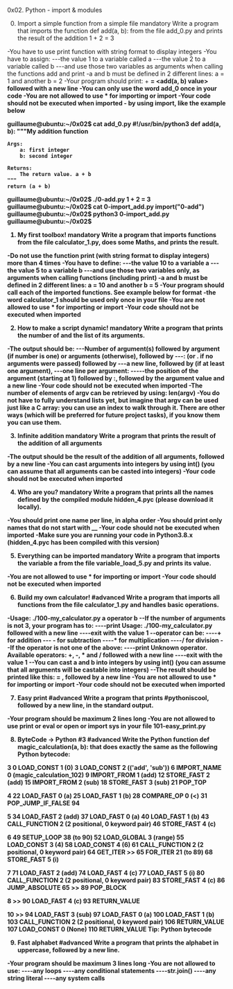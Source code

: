 0x02. Python - import & modules

0. Import a simple function from a simple file
mandatory
Write a program that imports the function def add(a, b): from the file add_0.py and prints the result of the addition 1 + 2 = 3

-You have to use print function with string format to display integers
-You have to assign:
---the value 1 to a variable called a
---the value 2 to a variable called b
---and use those two variables as arguments when calling the functions add and print
-a and b must be defined in 2 different lines: a = 1 and another b = 2
-Your program should print: <a value> + <b value> = <add(a, b) value> followed with a new line
-You can only use the word add_0 once in your code
-You are not allowed to use * for importing or __import__
-Your code should not be executed when imported - by using __import__, like the example below

guillaume@ubuntu:~/0x02$ cat add_0.py
#!/usr/bin/python3
def add(a, b):
    """My addition function

    Args:
        a: first integer
        b: second integer

    Returns:
        The return value. a + b
    """
    return (a + b)

guillaume@ubuntu:~/0x02$ ./0-add.py
1 + 2 = 3
guillaume@ubuntu:~/0x02$ cat 0-import_add.py
__import__("0-add")
guillaume@ubuntu:~/0x02$ python3 0-import_add.py 
guillaume@ubuntu:~/0x02$ 


1. My first toolbox!
mandatory
Write a program that imports functions from the file calculator_1.py, does some Maths, and prints the result.

-Do not use the function print (with string format to display integers) more than 4 times
-You have to define:
---the value 10 to a variable a
---the value 5 to a variable b
---and use those two variables only, as arguments when calling functions (including print)
-a and b must be defined in 2 different lines: a = 10 and another b = 5
-Your program should call each of the imported functions. See example below for format
-the word calculator_1 should be used only once in your file
-You are not allowed to use * for importing or __import__
-Your code should not be executed when imported


2. How to make a script dynamic!
mandatory
Write a program that prints the number of and the list of its arguments.

-The output should be:
---Number of argument(s) followed by argument (if number is one) or arguments (otherwise), followed by
---: (or . if no arguments were passed) followed by
---a new line, followed by (if at least one argument),
---one line per argument:
-----the position of the argument (starting at 1) followed by :, followed by the argument value and a new line
-Your code should not be executed when imported
-The number of elements of argv can be retrieved by using: len(argv)
-You do not have to fully understand lists yet, but imagine that argv can be used just like a C array: you can use an index to walk through it. There are other ways (which will be preferred for future project tasks), if you know them you can use them.


3. Infinite addition
mandatory
Write a program that prints the result of the addition of all arguments

-The output should be the result of the addition of all arguments, followed by a new line
-You can cast arguments into integers by using int() (you can assume that all arguments can be casted into integers)
-Your code should not be executed when imported


4. Who are you?
mandatory
Write a program that prints all the names defined by the compiled module hidden_4.pyc (please download it locally).

-You should print one name per line, in alpha order
-You should print only names that do not start with __
-Your code should not be executed when imported
-Make sure you are running your code in Python3.8.x (hidden_4.pyc has been compiled with this version)


5. Everything can be imported
mandatory
Write a program that imports the variable a from the file variable_load_5.py and prints its value.

-You are not allowed to use * for importing or __import__
-Your code should not be executed when imported


6. Build my own calculator!
#advanced
Write a program that imports all functions from the file calculator_1.py and handles basic operations.

-Usage: ./100-my_calculator.py a operator b
--If the number of arguments is not 3, your program has to:
----print Usage: ./100-my_calculator.py <a> <operator> <b> followed with a new line
----exit with the value 1
--operator can be:
----+ for addition
--- - for subtraction
----* for multiplication
----/ for division
--If the operator is not one of the above:
----print Unknown operator. Available operators: +, -, * and / followed with a new line
----exit with the value 1
--You can cast a and b into integers by using int() (you can assume that all arguments will be castable into integers)
--The result should be printed like this: <a> <operator> <b> = <result>, followed by a new line
-You are not allowed to use * for importing or __import__
-Your code should not be executed when imported


7. Easy print
#advanced
Write a program that prints #pythoniscool, followed by a new line, in the standard output.

-Your program should be maximum 2 lines long
-You are not allowed to use print or eval or open or import sys in your file 101-easy_print.py


8. ByteCode -> Python #3
#advanced
Write the Python function def magic_calculation(a, b): that does exactly the same as the following Python bytecode:

  3           0 LOAD_CONST               1 (0)
              3 LOAD_CONST               2 (('add', 'sub'))
              6 IMPORT_NAME              0 (magic_calculation_102)
              9 IMPORT_FROM              1 (add)
             12 STORE_FAST               2 (add)
             15 IMPORT_FROM              2 (sub)
             18 STORE_FAST               3 (sub)
             21 POP_TOP

  4          22 LOAD_FAST                0 (a)
             25 LOAD_FAST                1 (b)
             28 COMPARE_OP               0 (<)
             31 POP_JUMP_IF_FALSE       94

  5          34 LOAD_FAST                2 (add)
             37 LOAD_FAST                0 (a)
             40 LOAD_FAST                1 (b)
             43 CALL_FUNCTION            2 (2 positional, 0 keyword pair)
             46 STORE_FAST               4 (c)

  6          49 SETUP_LOOP              38 (to 90)
             52 LOAD_GLOBAL              3 (range)
             55 LOAD_CONST               3 (4)
             58 LOAD_CONST               4 (6)
             61 CALL_FUNCTION            2 (2 positional, 0 keyword pair)
             64 GET_ITER
        >>   65 FOR_ITER                21 (to 89)
             68 STORE_FAST               5 (i)

  7          71 LOAD_FAST                2 (add)
             74 LOAD_FAST                4 (c)
             77 LOAD_FAST                5 (i)
             80 CALL_FUNCTION            2 (2 positional, 0 keyword pair)
             83 STORE_FAST               4 (c)
             86 JUMP_ABSOLUTE           65
        >>   89 POP_BLOCK

  8     >>   90 LOAD_FAST                4 (c)
             93 RETURN_VALUE

 10     >>   94 LOAD_FAST                3 (sub)
             97 LOAD_FAST                0 (a)
            100 LOAD_FAST                1 (b)
            103 CALL_FUNCTION            2 (2 positional, 0 keyword pair)
            106 RETURN_VALUE
            107 LOAD_CONST               0 (None)
            110 RETURN_VALUE
Tip: Python bytecode


9. Fast alphabet
#advanced
Write a program that prints the alphabet in uppercase, followed by a new line.

-Your program should be maximum 3 lines long
-You are not allowed to use:
----any loops
----any conditional statements
----str.join()
----any string literal
----any system calls
